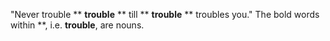 "Never trouble ** **trouble** ** till ** **trouble** ** troubles you." The bold words within **, i.e. **trouble**, are nouns.
